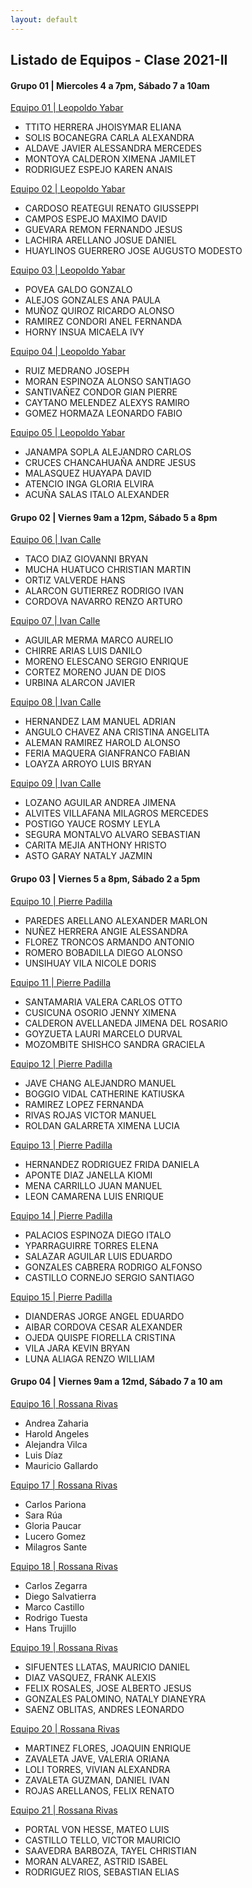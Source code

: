 ```yaml
---
layout: default
---
```

## Listado de Equipos - Clase 2021-II

#### Grupo 01 | Miercoles 4 a 7pm, Sábado 7 a 10am

[Equipo 01 | Leopoldo Yabar](https://proyectoepilepsia20212.github.io/ProyectosDeBiodiseno1/)
*	TTITO HERRERA JHOISYMAR ELIANA
*	SOLIS BOCANEGRA CARLA ALEXANDRA
*	ALDAVE JAVIER ALESSANDRA MERCEDES
*	MONTOYA CALDERON XIMENA JAMILET
*	RODRIGUEZ ESPEJO KAREN ANAIS

[Equipo 02 | Leopoldo Yabar](http://Biolepsia.ga )
*	CARDOSO REATEGUI RENATO GIUSSEPPI
*	CAMPOS ESPEJO MAXIMO DAVID
*	GUEVARA REMON FERNANDO JESUS
*	LACHIRA ARELLANO JOSUE DANIEL
*	HUAYLINOS GUERRERO JOSE AUGUSTO MODESTO

[Equipo 03 | Leopoldo Yabar](https://bioshockgb.github.io/)
*	POVEA GALDO GONZALO
*	ALEJOS GONZALES ANA PAULA
*	MUÑOZ QUIROZ RICARDO ALONSO
*	RAMIREZ CONDORI ANEL FERNANDA
*	HORNY INSUA MICAELA IVY

[Equipo 04 | Leopoldo Yabar](https://grupobiodiseno1.github.io/Proyecto-de-Biodise-o-1/)
*	RUIZ MEDRANO JOSEPH
*	MORAN ESPINOZA ALONSO SANTIAGO
*	SANTIVAÑEZ CONDOR GIAN PIERRE
*	CAYTANO MELENDEZ ALEXYS RAMIRO
*	GOMEZ HORMAZA LEONARDO FABIO

[Equipo 05 | Leopoldo Yabar](https://italoas.github.io/Biodiseno/)
*	JANAMPA SOPLA ALEJANDRO CARLOS
*	CRUCES CHANCAHUAÑA ANDRE JESUS
*	MALASQUEZ HUAYAPA DAVID
*	ATENCIO INGA GLORIA ELVIRA
*	ACUÑA SALAS ITALO ALEXANDER

#### Grupo 02 | Viernes 9am a 12pm, Sábado 5 a 8pm

[Equipo 06 | Ivan Calle](http://tdec-project.github.io)
*	TACO DIAZ GIOVANNI BRYAN
*	MUCHA HUATUCO CHRISTIAN MARTIN
*	ORTIZ VALVERDE HANS
*	ALARCON GUTIERREZ RODRIGO IVAN
*	CORDOVA NAVARRO RENZO ARTURO

[Equipo 07 | Ivan Calle](https://sites.google.com/upch.pe/proyecto-biodiseo-1/inicio?authuser=4)
*	AGUILAR MERMA MARCO AURELIO
*	CHIRRE ARIAS LUIS DANILO
*	MORENO ELESCANO SERGIO ENRIQUE
*	CORTEZ MORENO JUAN DE DIOS
*	URBINA ALARCON JAVIER

[Equipo 08 | Ivan Calle](https://luis-loayza.github.io/Proyecto-Dicure/)
*	HERNANDEZ LAM MANUEL ADRIAN
*	ANGULO CHAVEZ ANA CRISTINA ANGELITA
*	ALEMAN RAMIREZ HAROLD ALONSO
*	FERIA MAQUERA GIANFRANCO FABIAN
*	LOAYZA ARROYO LUIS BRYAN

[Equipo 09 | Ivan Calle](https://biodesign2021.github.io/Grupo-4/)
*	LOZANO AGUILAR ANDREA JIMENA
*	ALVITES VILLAFANA MILAGROS MERCEDES
*	POSTIGO YAUCE ROSMY LEYLA
*	SEGURA MONTALVO ALVARO SEBASTIAN
*	CARITA MEJIA ANTHONY HRISTO
*	ASTO GARAY NATALY JAZMIN

#### Grupo 03 | Viernes 5 a 8pm, Sábado 2 a 5pm

[Equipo 10 | Pierre Padilla](https://proyectobio1grupo1.wixsite.com/website)
* PAREDES ARELLANO ALEXANDER MARLON
* NUÑEZ HERRERA ANGIE ALESSANDRA
* FLOREZ TRONCOS ARMANDO ANTONIO
* ROMERO BOBADILLA DIEGO ALONSO
* UNSIHUAY VILA NICOLE DORIS

[Equipo 11 | Pierre Padilla](https://pdb03equipo02-grup.wixsite.com/equipo02)
* SANTAMARIA VALERA CARLOS OTTO
* CUSICUNA OSORIO JENNY XIMENA
* CALDERON AVELLANEDA JIMENA DEL ROSARIO
* GOYZUETA LAURI MARCELO DURVAL
* MOZOMBITE SHISHCO SANDRA GRACIELA

[Equipo 12 | Pierre Padilla](https://equipo3biodiseno.github.io/)
* JAVE CHANG ALEJANDRO MANUEL
* BOGGIO VIDAL CATHERINE KATIUSKA
* RAMIREZ LOPEZ FERNANDA
* RIVAS ROJAS VICTOR MANUEL
* ROLDAN GALARRETA XIMENA LUCIA

[Equipo 13 | Pierre Padilla](https://manaataaki.mobirisesite.com/page1.html)
* HERNANDEZ RODRIGUEZ FRIDA DANIELA
* APONTE DIAZ JANELLA KIOMI
* MENA CARRILLO JUAN MANUEL
* LEON CAMARENA LUIS ENRIQUE

[Equipo 14 | Pierre Padilla](https://diegopalaciosespinoza.github.io/BioDisT2/)
* PALACIOS ESPINOZA DIEGO ITALO
* YPARRAGUIRRE TORRES ELENA
* SALAZAR AGUILAR LUIS EDUARDO
* GONZALES CABRERA RODRIGO ALFONSO
* CASTILLO CORNEJO SERGIO SANTIAGO

[Equipo 15 | Pierre Padilla](https://kvila161.wixsite.com/proyectoepilepsia )
* DIANDERAS JORGE ANGEL EDUARDO
* AIBAR CORDOVA CESAR ALEXANDER
* OJEDA QUISPE FIORELLA CRISTINA
* VILA JARA KEVIN BRYAN
* LUNA ALIAGA RENZO WILLIAM

#### Grupo 04 | Viernes 9am a 12md, Sábado 7 a 10 am

[Equipo 16 | Rossana Rivas](https://grupo1-rivas.github.io/Amachay/)
*	Andrea	Zaharia
*	Harold	Angeles
*	Alejandra	Vilca	
*	Luis	Díaz
*	Mauricio	Gallardo

[Equipo 17 | Rossana Rivas](https://grupo2-rivas.github.io/)
*	Carlos	Pariona
*	Sara	Rúa
*	Gloria	Paucar
*	Lucero	Gomez
*	Milagros 	Sante

[Equipo 18 | Rossana Rivas](https://grupo3-rivas.github.io/grupo3-rivas/)
*	Carlos	Zegarra
*	Diego 	Salvatierra
*	Marco	Castillo
*	Rodrigo 	Tuesta
*	Hans 	Trujillo

[Equipo 19 | Rossana Rivas](https://grupo4-rivas.wixsite.com/grupo4-rivas)
*	SIFUENTES LLATAS, MAURICIO DANIEL	
*	DIAZ VASQUEZ, FRANK ALEXIS	
*	FELIX ROSALES, JOSE ALBERTO JESUS	
*	GONZALES PALOMINO, NATALY DIANEYRA	
*	SAENZ OBLITAS, ANDRES LEONARDO	

[Equipo 20 | Rossana Rivas](https://biod15.wixsite.com/biodgrupo5-rivas)
*	MARTINEZ FLORES, JOAQUIN ENRIQUE	
*	ZAVALETA JAVE, VALERIA ORIANA	
*	LOLI TORRES, VIVIAN ALEXANDRA	
*	ZAVALETA GUZMAN, DANIEL IVAN	
*	ROJAS ARELLANOS, FELIX RENATO	

[Equipo 21 | Rossana Rivas](https://grupo6-rivas.github.io/web_VSR/index.html)
*	PORTAL VON HESSE, MATEO LUIS
*	CASTILLO TELLO, VICTOR MAURICIO
*	SAAVEDRA BARBOZA, TAYEL CHRISTIAN
*	MORAN ALVAREZ, ASTRID ISABEL
* RODRIGUEZ RIOS, SEBASTIAN ELIAS
